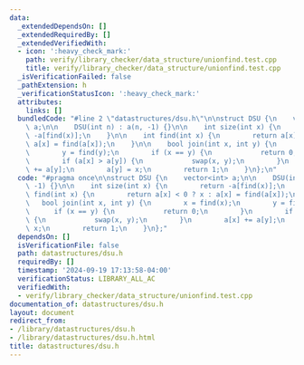 ```yaml
---
data:
  _extendedDependsOn: []
  _extendedRequiredBy: []
  _extendedVerifiedWith:
  - icon: ':heavy_check_mark:'
    path: verify/library_checker/data_structure/unionfind.test.cpp
    title: verify/library_checker/data_structure/unionfind.test.cpp
  _isVerificationFailed: false
  _pathExtension: h
  _verificationStatusIcon: ':heavy_check_mark:'
  attributes:
    links: []
  bundledCode: "#line 2 \"datastructures/dsu.h\"\n\nstruct DSU {\n    vector<int>\
    \ a;\n\n    DSU(int n) : a(n, -1) {}\n\n    int size(int x) {\n        return\
    \ -a[find(x)];\n    }\n\n    int find(int x) {\n        return a[x] < 0 ? x :\
    \ a[x] = find(a[x]);\n    }\n\n    bool join(int x, int y) {\n        x = find(x);\n\
    \        y = find(y);\n        if (x == y) {\n            return 0;\n        }\n\
    \        if (a[x] > a[y]) {\n            swap(x, y);\n        }\n        a[x]\
    \ += a[y];\n        a[y] = x;\n        return 1;\n    }\n};\n"
  code: "#pragma once\n\nstruct DSU {\n    vector<int> a;\n\n    DSU(int n) : a(n,\
    \ -1) {}\n\n    int size(int x) {\n        return -a[find(x)];\n    }\n\n    int\
    \ find(int x) {\n        return a[x] < 0 ? x : a[x] = find(a[x]);\n    }\n\n \
    \   bool join(int x, int y) {\n        x = find(x);\n        y = find(y);\n  \
    \      if (x == y) {\n            return 0;\n        }\n        if (a[x] > a[y])\
    \ {\n            swap(x, y);\n        }\n        a[x] += a[y];\n        a[y] =\
    \ x;\n        return 1;\n    }\n};"
  dependsOn: []
  isVerificationFile: false
  path: datastructures/dsu.h
  requiredBy: []
  timestamp: '2024-09-19 17:13:58-04:00'
  verificationStatus: LIBRARY_ALL_AC
  verifiedWith:
  - verify/library_checker/data_structure/unionfind.test.cpp
documentation_of: datastructures/dsu.h
layout: document
redirect_from:
- /library/datastructures/dsu.h
- /library/datastructures/dsu.h.html
title: datastructures/dsu.h
---
```

